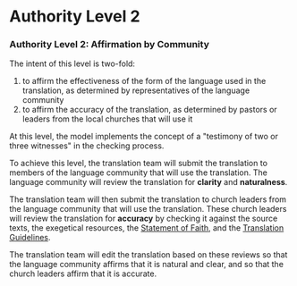 # Authority Level 2 #

### Authority Level 2: Affirmation by Community

The intent of this level is two-fold:

1. to affirm the effectiveness of the form of the language used in the translation, as determined by representatives of the language community
1. to affirm the accuracy of the translation, as determined by pastors or leaders from the local churches that will use it

At this level, the model implements the concept of a "testimony of two or three witnesses" in the checking process.

To achieve this level, the translation team will submit the translation to members of the language community that will use the translation. The language community will review the translation for **clarity** and **naturalness**.

The translation team will then submit the translation to church leaders from the language community that will use the translation. These church leaders will review the translation for **accuracy** by checking it against the source texts, the exegetical resources, the [Statement of Faith](../../intro/statement-of-faith/01.md), and the [Translation Guidelines](../../intro/translation-guidelines/01.md).

The translation team will edit the translation based on these reviews so that the language community affirms that it is natural and clear, and so that the church leaders affirm that it is accurate.
